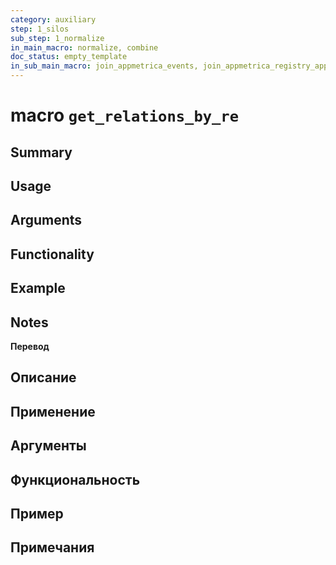 ```yaml
---
category: auxiliary
step: 1_silos
sub_step: 1_normalize
in_main_macro: normalize, combine
doc_status: empty_template
in_sub_main_macro: join_appmetrica_events, join_appmetrica_registry_appprofilematching, join_appsflyer_events, join_mt_datestat, join_sheets_periodstat, join_vkads_datestat
---
```

# macro `get_relations_by_re`

## Summary

## Usage

## Arguments

## Functionality

## Example
## Notes

**Перевод**

## Описание

## Применение

## Аргументы

## Функциональность

## Пример

## Примечания